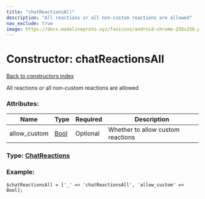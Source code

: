 ```yaml
---
title: "chatReactionsAll"
description: "All reactions or all non-custom reactions are allowed"
nav_exclude: true
image: https://docs.madelineproto.xyz/favicons/android-chrome-256x256.png
---
```

# Constructor: chatReactionsAll  
[Back to constructors index](/API_docs/constructors/index.html)



All reactions or all non-custom reactions are allowed

### Attributes:

| Name     |    Type       | Required | Description |
|----------|---------------|----------|-------------|
|allow\_custom|[Bool](/API_docs/types/Bool.html) | Optional|Whether to allow custom reactions|



### Type: [ChatReactions](/API_docs/types/ChatReactions.html)


### Example:

```
$chatReactionsAll = ['_' => 'chatReactionsAll', 'allow_custom' => Bool];
```  
